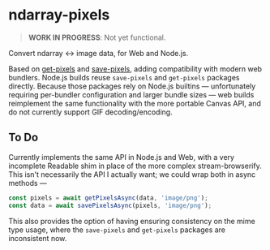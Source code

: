 # ndarray-pixels

> **WORK IN PROGRESS**: Not yet functional.

Convert ndarray ↔ image data, for Web and Node.js.

Based on [get-pixels](https://www.npmjs.com/package/get-pixels) and [save-pixels](https://www.npmjs.com/package/save-pixels), adding compatibility with modern web bundlers. Node.js builds reuse `save-pixels` and `get-pixels` packages directly. Because those packages rely on Node.js builtins — unfortunately requiring per-bundler configuration and larger bundle sizes — web builds reimplement the same functionality with the more portable Canvas API, and do not currently support GIF decoding/encoding.

## To Do

Currently implements the same API in Node.js and Web, with a very incomplete Readable shim in place of the more complex stream-browserify. This isn't necessarily the API I actually want; we could wrap both in async methods —

```js
const pixels = await getPixelsAsync(data, 'image/png');
const data = await savePixelsAsync(pixels, 'image/png');
```

This also provides the option of having ensuring consistency on the mime type usage, where the `save-pixels` and `get-pixels` packages are inconsistent now.
